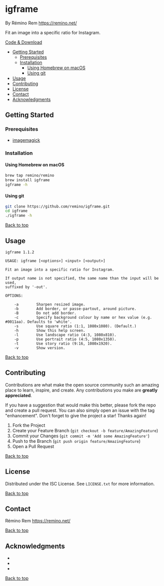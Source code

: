 igframe
=======

By Rémino Rem <https://remino.net/>

Fit an image into a specific ratio for Instagram.

[Code & Download](https://github.com/remino/igframe/)

- [Getting Started](#getting-started)
	- [Prerequisites](#prerequisites)
	- [Installation](#installation)
		- [Using Homebrew on macOS](#using-homebrew-on-macos)
		- [Using git](#using-git)
- [Usage](#usage)
- [Contributing](#contributing)
- [License](#license)
- [Contact](#contact)
- [Acknowledgments](#acknowledgments)



## Getting Started

### Prerequisites

* [imagemagick](https://imagemagick.org)

### Installation

#### Using Homebrew on macOS

```sh
brew tap remino/remino
brew install igframe
igframe -h
```
#### Using git

```sh
git clone https://github.com/remino/igframe.git
cd igframe
./igframe -h
```

[Back to top](#igframe)



## Usage

```
igframe 1.1.2

USAGE: igframe [<options>] <input> [<output>]

Fit an image into a specific ratio for Instagram.

If output name is not specified, the same name than the input will be used,
suffixed by '-out'.

OPTIONS:

	-a        Sharpen resized image.
	-b        Add border, or passe-partout, around picture.
	-B        Do not add border.
	-c        Specify background colour by name or hex value (e.g. #0011aa). Defaults to 'white'.
	-s        Use square ratio (1:1, 1080x1080). (Default.)
	-h        Show this help screen.
	-l        Use landscape ratio (4:3, 1080x810).
	-p        Use portrait ratio (4:5, 1080x1350).
	-t        Use story ratio (9:16, 1080x1920).
	-v        Show version.

```

[Back to top](#igframe)



## Contributing

Contributions are what make the open source community such an amazing place to learn, inspire, and create. Any contributions you make are **greatly appreciated**.

If you have a suggestion that would make this better, please fork the repo and create a pull request. You can also simply open an issue with the tag "enhancement".
Don't forget to give the project a star! Thanks again!

1. Fork the Project
2. Create your Feature Branch (`git checkout -b feature/AmazingFeature`)
3. Commit your Changes (`git commit -m 'Add some AmazingFeature'`)
4. Push to the Branch (`git push origin feature/AmazingFeature`)
5. Open a Pull Request

[Back to top](#igframe)



## License

Distributed under the ISC License. See `LICENSE.txt` for more information.

[Back to top](#igframe)



## Contact

Rémino Rem
https://remino.net/

[Back to top](#igframe)



## Acknowledgments

* []()
* []()
* []()

[Back to top](#igframe)

